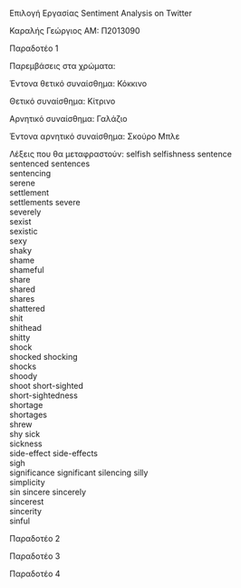 Επιλογή Εργασίας
Sentiment Analysis on Twitter

Καραλής Γεώργιος
ΑΜ: Π2013090



Παραδοτέο 1

Παρεμβάσεις στα χρώματα:

Έντονα θετικό συναίσθημα: Κόκκινο

Θετικό συναίσθημα: Κίτρινο

Αρνητικό συναίσθημα: Γαλάζιο

Έντονα αρνητικό συναίσθημα: Σκούρο Μπλε



Λέξεις που θα μεταφραστούν: 
selfish	
selfishness	
sentence	
sentenced
sentences	
sentencing	
serene	
settlement	
settlements	
severe	
severely	
sexist	
sexistic	
sexy	
shaky	
shame		
shameful	
share	
shared	
shares	
shattered	
shit	
shithead	
shitty	
shock	
shocked	
shocking	
shocks	
shoody	
shoot
short-sighted	
short-sightedness	
shortage	
shortages	
shrew	
shy	
sick	
sickness	
side-effect	
side-effects	
sigh	
significance
significant
silencing
silly	
simplicity	
sin	
sincere
sincerely	
sincerest	
sincerity	
sinful



Παραδοτέο 2

Παραδοτέο 3



Παραδοτέο 4
